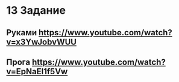 # 13 Задание


## Руками https://www.youtube.com/watch?v=x3YwJobvWUU
## Прога https://www.youtube.com/watch?v=EpNaEl1f5Vw